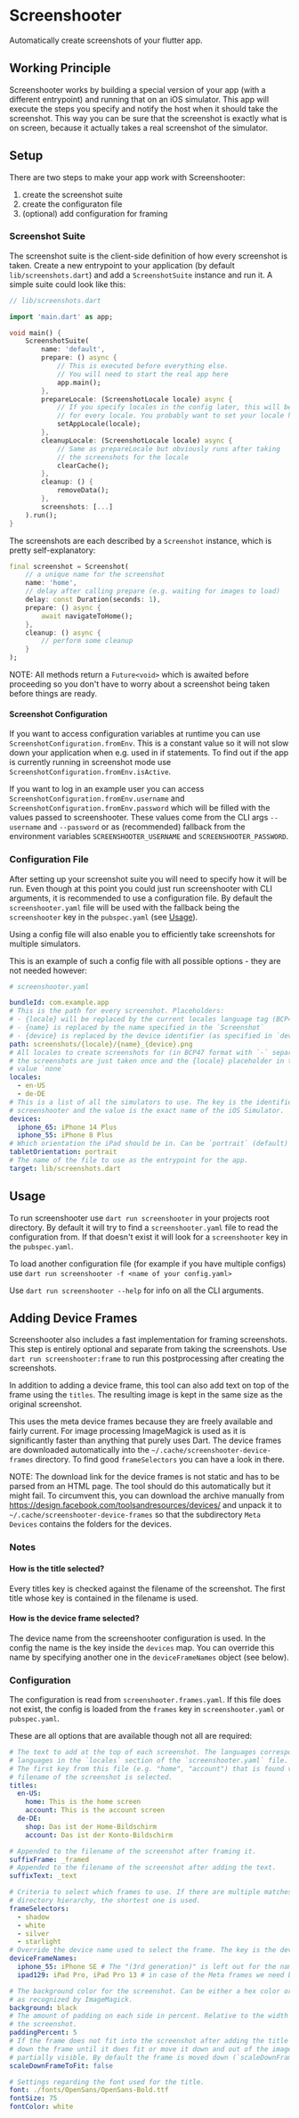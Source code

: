 # Screenshooter

Automatically create screenshots of your flutter app.

## Working Principle

Screenshooter works by building a special version of your app (with a different entrypoint) and running that on an iOS simulator. This app will execute the steps you specify and notify the host when it should take the screenshot. This way you can be sure that the screenshot is exactly what is on screen, because it actually takes a real screenshot of the simulator.

## Setup

There are two steps to make your app work with Screenshooter:

1. create the screenshot suite
2. create the configuraton file
3. (optional) add configuration for framing

### Screenshot Suite

The screenshot suite is the client-side definition of how every screenshot is taken. Create a new entrypoint to your application (by default `lib/screenshots.dart`) and add a `ScreenshotSuite` instance and run it. A simple suite could look like this:

```dart
// lib/screenshots.dart

import 'main.dart' as app;

void main() {
    ScreenshotSuite(
        name: 'default',
        prepare: () async {
            // This is executed before everything else.
            // You will need to start the real app here
            app.main();
        },
        prepareLocale: (ScreenshotLocale locale) async {
            // If you specify locales in the config later, this will be called
            // for every locale. You probably want to set your locale here
            setAppLocale(locale); 
        },
        cleanupLocale: (ScreenshotLocale locale) async {
            // Same as prepareLocale but obviously runs after taking 
            // the screenshots for the locale
            clearCache();
        },
        cleanup: () {
            removeData();
        },
        screenshots: [...]
    ).run();
}
```

The screenshots are each described by a `Screenshot` instance, which is pretty self-explanatory:

```dart
final screenshot = Screenshot(
    // a unique name for the screenshot
    name: 'home',
    // delay after calling prepare (e.g. waiting for images to load)
    delay: const Duration(seconds: 1),
    prepare: () async {
        await navigateToHome();
    },
    cleanup: () async {
        // perform some cleanup
    }
);
```

NOTE: All methods return a `Future<void>` which is awaited before proceeding so you don't have to worry about a screenshot being taken before things are ready.

#### Screenshot Configuration

If you want to access configuration variables at runtime you can use `ScreenshotConfiguration.fromEnv`. This is a constant value so it will not slow down your application when e.g. used in if statements.
To find out if the app is currently running in screenshot mode use `ScreenshotConfiguration.fromEnv.isActive`.

If you want to log in an example user you can access `ScreenshotConfiguration.fromEnv.username` and `ScreenshotConfiguration.fromEnv.password` which will be filled with the values passed to screenshooter. These values come from the CLI args `--username` and `--password` or as (recommended) fallback from the environment variables `SCREENSHOOTER_USERNAME` and `SCREENSHOOTER_PASSWORD`.

### Configuration File

After setting up your screenshot suite you will need to specify how it will be run. Even though at this point you could just run screenshooter with CLI arguments, it is recommended to use a configuration file. By default the `screenshooter.yaml` file will be used with the fallback being the `screenshooter` key in the `pubspec.yaml` (see [Usage](#usage)).

Using a config file will also enable you to efficiently take screenshots for multiple simulators.

This is an example of such a config file with all possible options - they are not needed however:

```yaml
# screenshooter.yaml

bundleId: com.example.app
# This is the path for every screenshot. Placeholders:
# - {locale} will be replaced by the current locales language tag (BCP47)
# - {name} is replaced by the name specified in the `Screenshot`
# - {device} is replaced by the device identifier (as specified in `devices`)
path: screenshots/{locale}/{name}_{device}.png
# All locales to create screenshots for (in BCP47 format with `-` separators). If you omit this
# the screenshots are just taken once and the {locale} placeholder in the `path` will have the
# value `none`
locales:
  - en-US
  - de-DE
# This is a list of all the simulators to use. The key is the identifier within the context of
# screenshooter and the value is the exact name of the iOS Simulator.
devices:
  iphone_65: iPhone 14 Plus
  iphone_55: iPhone 8 Plus
# Which orientation the iPad should be in. Can be `portrait` (default) or `landscape`.
tabletOrientation: portrait
# The name of the file to use as the entrypoint for the app.
target: lib/screenshots.dart
```

## Usage

To run screenshooter use `dart run screenshooter` in your projects root directory. By default it will try to find a `screenshooter.yaml` file to read the configuration from. If that doesn't exist it will look for a `screenshooter` key in the `pubspec.yaml`.

To load another configuration file (for example if you have multiple configs) use `dart run screenshooter -f <name of your config.yaml>`

Use `dart run screenshooter --help` for info on all the CLI arguments.

## Adding Device Frames

Screenshooter also includes a fast implementation for framing screenshots. This step is entirely optional and separate from taking the screenshots. Use `dart run screenshooter:frame` to run this postprocessing after creating the screenshots.

In addition to adding a device frame, this tool can also add text on top of the frame using the `titles`. The resulting image is kept in the same size as the original screenshot.

This uses the meta device frames because they are freely available and fairly current. For image processing ImageMagick is used as it is significantly faster than anything that purely uses Dart. The device frames are downloaded automatically into the `~/.cache/screenshooter-device-frames` directory. To find good `frameSelectors` you can have a look in there.

NOTE: The download link for the device frames is not static and has to be parsed from an HTML page. The tool should do this automatically but it might fail. To circumvent this, you can download the archive manually from <https://design.facebook.com/toolsandresources/devices/> and unpack it to `~/.cache/screenshooter-device-frames` so that the subdirectory `Meta Devices` contains the folders for the devices.

### Notes

#### How is the title selected?

Every titles key is checked against the filename of the screenshot. The first title whose key is contained in the filename is used.

#### How is the device frame selected?

The device name from the screenshooter configuration is used. In the config the name is the key inside the `devices` map. You can override this name by specifying another one in the `deviceFrameNames` object (see below).

### Configuration

The configuration is read from `screenshooter.frames.yaml`. If this file does not exist, the config is loaded from the `frames` key in `screenshooter.yaml` or `pubspec.yaml`.

These are all options that are available though not all are required:

```yaml
# The text to add at the top of each screenshot. The languages correspond to the
# languages in the `locales` section of the `screenshooter.yaml` file.
# The first key from this file (e.g. "home", "account") that is found verbatim in the
# filename of the screenshot is selected.
titles:
  en-US:
    home: This is the home screen
    account: This is the account screen
  de-DE:
    shop: Das ist der Home-Bildschirm
    account: Das ist der Konto-Bildschirm

# Appended to the filename of the screenshot after framing it.
suffixFrame: _framed
# Appended to the filename of the screenshot after adding the text.
suffixText: _text

# Criteria to select which frames to use. If there are multiple matches in one level in the
# directory hierarchy, the shortest one is used.
frameSelectors:
  - shadow
  - white
  - silver
  - starlight
# Override the device name used to select the frame. The key is the device identifier from the screenshooter configuration. The value is the name to use for finding a matching frame instead of the simulator name.
deviceFrameNames:
  iphone_55: iPhone SE # The "(3rd generation)" is left out for the name of the frame
  ipad129: iPad Pro, iPad Pro 13 # in case of the Meta frames we need both as they are on different folder levels

# The background color for the screenshot. Can be either a hex color or a color name
# as recognized by ImageMagick.
background: black
# The amount of padding on each side in percent. Relative to the width of
# the screenshot.
paddingPercent: 5
# If the frame does not fit into the screenshot after adding the title we can either scale
# down the frame until it does fit or move it down and out of the image so it is only
# partially visible. By default the frame is moved down (`scaleDownFrameToFit: false`).
scaleDownFrameToFit: false

# Settings regarding the font used for the title.
font: ./fonts/OpenSans/OpenSans-Bold.ttf
fontSize: 75
fontColor: white
```
